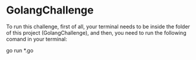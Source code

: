 # GolangChallenge

To run this challenge, first of all, your terminal needs to be inside the folder of this 
project (GolangChallenge), and then, you need to run the following comand in your terminal:

go run *.go
